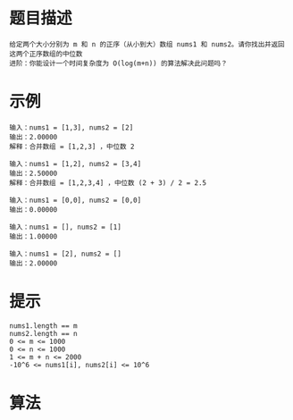 # 题目描述
	给定两个大小分别为 m 和 n 的正序（从小到大）数组 nums1 和 nums2。请你找出并返回这两个正序数组的中位数
	进阶：你能设计一个时间复杂度为 O(log(m+n)) 的算法解决此问题吗？

# 示例
	输入：nums1 = [1,3], nums2 = [2]
	输出：2.00000
	解释：合并数组 = [1,2,3] ，中位数 2

	输入：nums1 = [1,2], nums2 = [3,4]
	输出：2.50000
	解释：合并数组 = [1,2,3,4] ，中位数 (2 + 3) / 2 = 2.5

	输入：nums1 = [0,0], nums2 = [0,0]
	输出：0.00000

	输入：nums1 = [], nums2 = [1]
	输出：1.00000

	输入：nums1 = [2], nums2 = []
	输出：2.00000

# 提示
	nums1.length == m
	nums2.length == n
	0 <= m <= 1000
	0 <= n <= 1000
	1 <= m + n <= 2000
	-10^6 <= nums1[i], nums2[i] <= 10^6

# 算法
